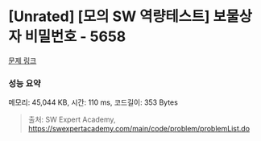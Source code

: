 # [Unrated] [모의 SW 역량테스트] 보물상자 비밀번호 - 5658 

[문제 링크](https://swexpertacademy.com/main/code/problem/problemDetail.do?contestProbId=AWXRUN9KfZ8DFAUo) 

### 성능 요약

메모리: 45,044 KB, 시간: 110 ms, 코드길이: 353 Bytes



> 출처: SW Expert Academy, https://swexpertacademy.com/main/code/problem/problemList.do